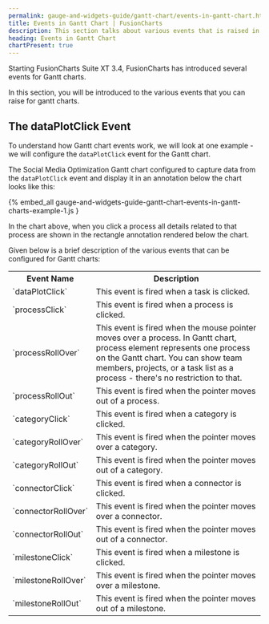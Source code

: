 ```yaml
---
permalink: gauge-and-widgets-guide/gantt-chart/events-in-gantt-chart.html
title: Events in Gantt Chart | FusionCharts
description: This section talks about various events that is raised in the gantt chart. Take a look how events work.
heading: Events in Gantt Chart
chartPresent: true
---
```


Starting FusionCharts Suite XT 3.4, FusionCharts has introduced several events for Gantt charts.

In this section, you will be introduced to the various events that you can raise for gantt charts.

## The dataPlotClick Event

To understand how Gantt chart events work, we will look at one example - we will configure the `dataPlotClick` event for the Gantt chart.

The Social Media Optimization Gantt chart configured to capture data from the `dataPlotClick` event and display it in an annotation below the chart looks like this:

{% embed_all gauge-and-widgets-guide-gantt-chart-events-in-gantt-charts-example-1.js }

In the chart above, when you click a process all details related to that process are shown in the rectangle annotation rendered below the chart.


Given below is a brief description of the various events that can be configured for Gantt charts:

<table>
  <tr>
    <th>Event Name</th>
    <th>Description</th>
  </tr>
  <tr>
    <td>`dataPlotClick`</td>
    <td>This event is fired when a task is clicked.</td>
  </tr>
  <tr>
    <td>`processClick`</td>
    <td>This event is fired when a process is clicked.</td>
  </tr>
  <tr>
    <td>`processRollOver`</td>
    <td>This event is fired when the mouse pointer moves over a process. In Gantt chart, process element represents one process on the Gantt chart. You can show team members, projects, or a task list as a process - there's no restriction to that.</td>
  </tr>
  <tr>
    <td>`processRollOut`</td>
    <td>This event is fired when the pointer moves out of a process.</td>
  </tr>
  <tr>
    <td>`categoryClick`</td>
    <td>This event is fired when a category is clicked.</td>
  </tr>
  <tr>
    <td>`categoryRollOver`</td>
    <td>This event is fired when the pointer moves over a category.</td>
  </tr>
  <tr>
    <td>`categoryRollOut`</td>
    <td>This event is fired when the pointer moves out of a category.</td>
  </tr>
  <tr>
    <td>`connectorClick`</td>
    <td>This event is fired when a connector is clicked.</td>
  </tr>
  <tr>
    <td>`connectorRollOver`</td>
    <td>This event is fired when the pointer moves over a connector.</td>
  </tr>
  <tr>
    <td>`connectorRollOut`</td>
    <td>This event is fired when the pointer moves out of a connector.</td>
  </tr>
  <tr>
    <td>`milestoneClick`</td>
    <td>This event is fired when a milestone is clicked.</td>
  </tr>
  <tr>
    <td>`milestoneRollOver`</td>
    <td>This event is fired when the pointer moves over a milestone.</td>
  </tr>
  <tr>
    <td>`milestoneRollOut`</td>
    <td>This event is fired when the pointer moves out of a milestone.</td>
  </tr>
</table>